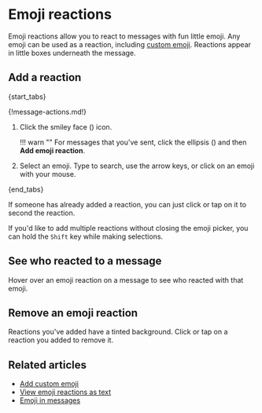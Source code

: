 # Emoji reactions

Emoji reactions allow you to react to messages with fun little emoji. Any
emoji can be used as a reaction, including
[custom emoji](/help/add-custom-emoji). Reactions appear in little boxes
underneath the message.

## Add a reaction

{start_tabs}

{!message-actions.md!}

1. Click the smiley face (<i class="fa fa-smile-o"></i>) icon.

    !!! warn ""
        For messages that you've sent, click the ellipsis
        (<i class="zulip-icon ellipsis-v-solid"></i>) and then
        **Add emoji reaction**.

1. Select an emoji. Type to search, use the arrow keys, or click on an emoji
   with your mouse.

{end_tabs}

If someone has already added a reaction, you can just click or tap on it to
second the reaction.

If you'd like to add multiple reactions without closing the emoji
picker, you can hold the `Shift` key while making selections.

## See who reacted to a message

Hover over an emoji reaction on a message to see who reacted with that emoji.

## Remove an emoji reaction

Reactions you've added have a tinted background. Click or tap on a reaction you
added to remove it.

## Related articles

* [Add custom emoji](/help/add-custom-emoji)
* [View emoji reactions as text](/help/view-emoji-as-text)
* [Emoji in messages](/help/emoji-and-emoticons)
